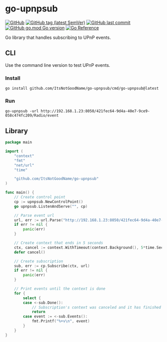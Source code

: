 # go-upnpsub
[![GitHub](https://img.shields.io/github/license/itsnotgoodname/go-upnpsub)](./LICENSE)
[![GitHub tag (latest SemVer)](https://img.shields.io/github/v/tag/itsnotgoodname/go-upnpsub)](https://github.com/ItsNotGoodName/go-upnpsub/tags)
[![GitHub last commit](https://img.shields.io/github/last-commit/itsnotgoodname/go-upnpsub)](https://github.com/ItsNotGoodName/go-upnpsub)
[![GitHub go.mod Go version](https://img.shields.io/github/go-mod/go-version/itsnotgoodname/go-upnpsub)](./go.mod)
[![Go Reference](https://pkg.go.dev/badge/github.com/ItsNotGoodName/go-upnpsub.svg)](https://pkg.go.dev/github.com/ItsNotGoodName/go-upnpsub)

Go library that handles subscribing to UPnP events.

## CLI

Use the command line version to test UPnP events.

### Install

```
go install github.com/ItsNotGoodName/go-upnpsub/cmd/go-upnpsub@latest
```

### Run

```
go-upnpsub -url http://192.168.1.23:8050/421fec64-9d4a-40e7-9ce9-058c474fc209/Radio/event
```

## Library

```go
package main

import (
	"context"
	"fmt"
	"net/url"
	"time"

	"github.com/ItsNotGoodName/go-upnpsub"
)

func main() {
	// Create control point
	cp := upnpsub.NewControlPoint()
	go upnpsub.ListenAndServe("", cp)

	// Parse event url
	url, err := url.Parse("http://192.168.1.23:8050/421fec64-9d4a-40e7-9ce9-058c474fc209/Radio/event")
	if err != nil {
		panic(err)
	}

	// Create context that ends in 5 seconds
	ctx, cancel := context.WithTimeout(context.Background(), 5*time.Second)
	defer cancel()

	// Create subscription
	sub, err := cp.Subscribe(ctx, url)
	if err != nil {
		panic(err)
	}

	// Print events until the context is done
	for {
		select {
		case <-sub.Done():
			// Subscription's context was canceled and it has finished cleaning up
			return
		case event := <-sub.Events():
			fmt.Printf("%+v\n", event)
		}
	}
}
```
